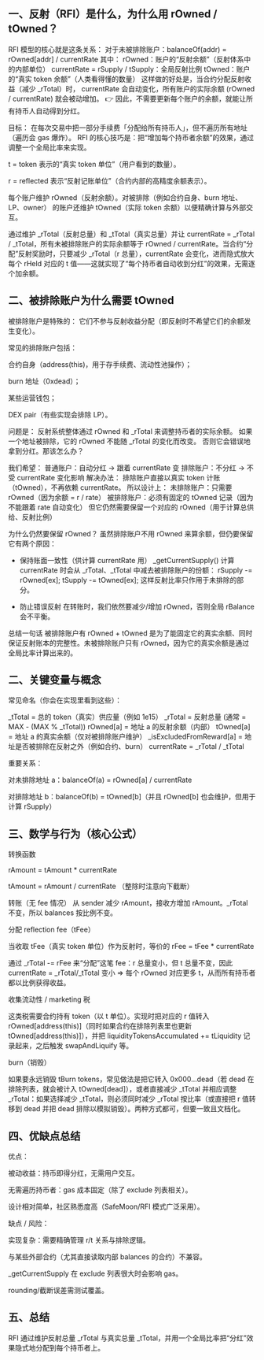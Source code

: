## 一、反射（RFI）是什么，为什么用 rOwned / tOwned？

RFI 模型的核心就是这条关系：
对于未被排除账户：balanceOf(addr) = rOwned[addr] / currentRate
其中：
rOwned：账户的“反射余额”（反射体系中的内部单位）
currentRate = rSupply / tSupply：全局反射比例
tOwned：账户的“真实 token 余额”（人类看得懂的数量）
这样做的好处是，当合约分配反射收益（减少 _rTotal）时，
currentRate 会自动变化，所有账户的实际余额 (rOwned / currentRate) 就会被动增加。
👉 因此，不需要更新每个账户的余额，就能让所有持币人自动得到分红。

目标： 在每次交易中把一部分手续费「分配给所有持币人」，但不遍历所有地址（遍历会 gas 爆炸）。
RFI 的核心技巧是：把“增加每个持币者余额”的效果，通过调整一个全局比率来实现。

t = token 表示的“真实 token 单位”（用户看到的数量）。

r = reflected 表示“反射记账单位”（合约内部的高精度余额表示）。

每个账户维护 rOwned（反射余额）。对被排除（例如合约自身、burn 地址、LP、owner） 的账户还维护 tOwned（实际 token 余额）以便精确计算与外部交互。

通过维护 _rTotal（反射总量）和 _tTotal（真实总量）并让 currentRate = _rTotal / _tTotal，所有未被排除账户的实际余额等于 rOwned / currentRate。当合约“分配”反射奖励时，只要减少 _rTotal（r 总量），currentRate 会变化，进而隐式放大每个 rHeld 对应的 t 值——这就实现了“每个持币者自动收到分红”的效果，无需逐个加余额。

## 二、被排除账户为什么需要 tOwned

被排除账户是特殊的：
它们不参与反射收益分配（即反射时不希望它们的余额发生变化）。

常见的排除账户包括：

合约自身（address(this)，用于存手续费、流动性池操作）；

burn 地址（0xdead）；

某些运营钱包；

DEX pair（有些实现会排除 LP）。

问题是：
反射系统整体通过 rOwned 和 _rTotal 来调整持币者的实际余额。
如果一个地址被排除，它的 rOwned 不能随 _rTotal 的变化而改变。
否则它会错误地拿到分红。那该怎么办？

我们希望：
普通账户：自动分红 → 跟着 currentRate 变
排除账户：不分红 → 不受 currentRate 变化影响
解决办法：
排除账户直接以真实 token 计账（tOwned），不再依赖 currentRate。
所以设计上：
未排除账户：只需要 rOwned（因为余额 = r / rate）
被排除账户：必须有固定的 tOwned 记录（因为不能跟着 rate 自动变化）
但它仍然需要保留一个对应的 rOwned（用于计算总供给、反射比例）

为什么仍然要保留 rOwned？
虽然排除账户不用 rOwned 来算余额，但仍要保留它有两个原因：
* 保持账面一致性（供计算 currentRate 用）
_getCurrentSupply() 计算 currentRate 时会从 _rTotal、_tTotal 中减去被排除账户的份额：
rSupply -= rOwned[ex];
tSupply -= tOwned[ex];
这样反射比率只作用于未排除的部分。

* 防止错误反射
在转账时，我们依然要减少/增加 rOwned，否则全局 rBalance 会不平衡。

总结一句话
被排除账户有 rOwned + tOwned 是为了能固定它的真实余额、同时保证反射账本的完整性。未被排除账户只有 rOwned，因为它的真实余额是通过全局比率计算出来的。


## 二、关键变量与概念

常见命名（你会在实现里看到这些）：

_tTotal    = 总的 token（真实）供应量（例如 1e15）
_rTotal    = 反射总量 (通常 = MAX - (MAX % _tTotal))
rOwned[a]  = 地址 a 的反射余额（内部）
tOwned[a]  = 地址 a 的真实余额（仅对被排除账户维护）
_isExcludedFromReward[a] = 地址是否被排除在反射之外（例如合约、burn）
currentRate = _rTotal / _tTotal


重要关系：

对未排除地址 a：balanceOf(a) = rOwned[a] / currentRate

对排除地址 b：balanceOf(b) = tOwned[b]（并且 rOwned[b] 也会维护，但用于计算 rSupply）

## 三、数学与行为（核心公式）

转换函数

rAmount = tAmount * currentRate

tAmount = rAmount / currentRate （整除时注意向下截断）

转账（无 fee 情况）
从 sender 减少 rAmount，接收方增加 rAmount。_rTotal 不变，所以 balances 按比例不变。

分配 reflection fee（tFee）

当收取 tFee（真实 token 单位）作为反射时，等价的 rFee = tFee * currentRate

通过 _rTotal -= rFee 来“分配”这笔 fee：r 总量变小，但 t 总量不变，因此 currentRate = _rTotal/_tTotal 变小 ⇒ 每个 rOwned 对应更多 t，从而所有持币者都以比例获得收益。

收集流动性 / marketing 税

这类税需要合约持有 token（以 t 单位）。实现时把对应的 r 值转入 rOwned[address(this)]（同时如果合约在排除列表里也更新 tOwned[address(this)]），并把 liquidityTokensAccumulated += tLiquidity 记录起来，之后触发 swapAndLiquify 等。

burn（销毁）

如果要永远销毁 tBurn tokens，常见做法是把它转入 0x000...dead（若 dead 在排除列表，就会被计入 tOwned[dead]），或者直接减少 _tTotal 并相应调整 _rTotal：如果选择减少 _tTotal，则必须同时减少 _rTotal 按比率（或直接把 r 值转移到 dead 并把 dead 排除以模拟销毁）。两种方式都可，但要一致且文档化。

## 四、优缺点总结

优点：

被动收益：持币即得分红，无需用户交互。

无需遍历持币者：gas 成本固定（除了 exclude 列表相关）。

设计相对简单，社区熟悉度高（SafeMoon/RFI 模式广泛采用）。

缺点 / 风险：

实现复杂：需要精确管理 r/t 关系与排除逻辑。

与某些外部合约（尤其直接读取内部 balances 的合约）不兼容。

_getCurrentSupply 在 exclude 列表很大时会影响 gas。

rounding/截断误差需测试覆盖。


## 五、总结
RFI 通过维护反射总量 _rTotal 与真实总量 _tTotal，并用一个全局比率把“分红”效果隐式地分配到每个持币者上。
